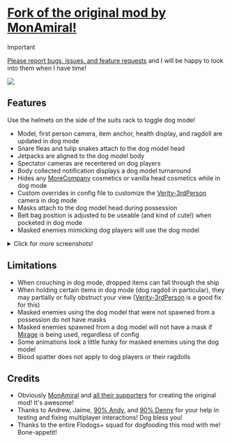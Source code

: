 # [Fork of the original mod by **MonAmiral**!](https://thunderstore.io/c/lethal-company/p/MonAmiral/PlayerDogModel/)

> [!IMPORTANT]
> [Please report bugs, issues, and feature requests](https://github.com/wongnata/PlayerDogModel_Plus/issues/) and I will be happy to look into them when I have time!

![](https://i.imgur.com/s1SdJxD.png)

## Features

Use the helmets on the side of the suits rack to toggle dog mode!

- Model, first person camera, item anchor, health display, and ragdoll are updated in dog mode
- Snare fleas and tulip snakes attach to the dog model head
- Jetpacks are aligned to the dog model body
- Spectator cameras are recentered on dog players
- Body collected notification displays a dog model turnaround
- Hides any [MoreCompany](https://thunderstore.io/c/lethal-company/p/notnotnotswipez/MoreCompany/) cosmetics or vanilla head cosmetics while in dog mode
- Custom overrides in config file to customize the [Verity-3rdPerson](https://thunderstore.io/c/lethal-company/p/Verity/3rdPerson/) camera in dog mode
- Masks attach to the dog model head during possession
- Belt bag position is adjusted to be useable (and kind of cute!) when pocketed in dog mode
- Masked enemies mimicking dog players will use the dog model

<details>

<summary>Click for more screenshots!</summary>

![](https://imgur.com/HqYB9te.png)
![](https://i.imgur.com/lJHsS3n.png)
![](https://i.imgur.com/dSnw0l3.png)
![](https://i.imgur.com/rnOUaUE.png)

</details>

## Limitations
- When crouching in dog mode, dropped items can fall through the ship
- When holding certain items in dog mode (dog ragdoll in particular), they may partially or fully obstruct your view ([Verity-3rdPerson](https://thunderstore.io/c/lethal-company/p/Verity/3rdPerson/) is a good fix for this)
- Masked enemies using the dog model that were not spawned from a possession do not have masks
- Masked enemies spawned from a dog model will not have a mask if [Mirage](https://thunderstore.io/c/lethal-company/p/qwbarch/Mirage/) is being used, regardless of config
- Some animations look a little funky for masked enemies using the dog model
- Blood spatter does not apply to dog players or their ragdolls

## Credits
- Obviously [MonAmiral](https://thunderstore.io/c/lethal-company/p/MonAmiral/) and [all their supporters](https://github.com/MonAmiral/PlayerDogModel?tab=readme-ov-file#credits) for creating the original mod! It's awesome!
- Thanks to Andrew, Jaime, [90% Andy](https://www.90percentstudios.com/), and [90% Denny](https://www.90percentstudios.com/) for your help in testing and fixing multiplayer interactions! Dog bless you!
- Thanks to the entire Flodogs+ squad for dogfooding this mod with me! Bone-appetit!